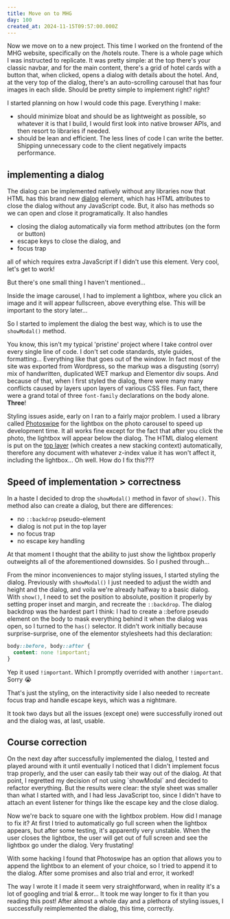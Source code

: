 ```yaml
---
title: Move on to MHG
day: 100
created_at: 2024-11-15T09:57:00.000Z
---
```

Now we move on to a new project. This time I worked on the frontend of the MHG website, specifically on the /hotels route. There is a whole page which I was instructed to replicate. It was pretty simple: at the top there's your classic navbar, and for the main content, there's a grid of hotel cards with a button that, when clicked, opens a dialog with details about the hotel. And, at the very top of the dialog, there's an auto-scrolling carousel that has four images in each slide. Should be pretty simple to implement right? right?

I started planning on how I would code this page. Everything I make:

* should minimize bloat and should be as lightweight as possible, so whatever it is that I build, I would first look into native browser APIs, and then resort to libraries if needed.
* should be lean and efficient. The less lines of code I can write the better. Shipping unnecessary code to the client negatively impacts performance.

## implementing a dialog

The dialog can be implemented natively without any libraries now that HTML has this brand new [dialog](<https://developer.mozilla.org/en-US/docs/Web/HTML/Element/dialog >) element, which has HTML attributes to close the dialog without any JavaScript code. But, it also has methods so we can open and close it programatically. It also handles

* closing the dialog automatically via form method attributes (on the form or button)
* escape keys to close the dialog, and
* focus trap

all of which requires extra JavaScript if I didn't use this element. Very cool, let's get to work!

But there's one small thing I haven't mentioned...

Inside the image carousel, I had to implement a lightbox, where you click an image and it will appear fullscreen, above everything else. This will be important to the story later...

So I started to implement the dialog the best way, which is to use the `showModal()` method.

You know, this isn't my typical 'pristine' project where I take control over every single line of code. I don't set code standards, style guides, formatting... Everything like that goes out of the window. In fact most of the site was exported from Wordpress, so the markup was a disgusting (sorry) mix of handwritten, duplicated WET markup and Elementor div soups. And because of that, when I first styled the dialog, there were many many conflicts caused by layers upon layers of various CSS files. Fun fact, there were a grand total of three `font-family` declarations on the body alone. **Three**!

Styling issues aside, early on I ran to a fairly major problem. I used a library called [Photoswipe](https://photoswipe.com/getting-started/) for the lightbox on the photo carousel to speed up development time. It all works fine except for the fact that after you click the photo, the lightbox will appear below the dialog. The HTML dialog element is put on the [top layer](https://developer.mozilla.org/en-US/docs/Glossary/Top_layer) (which creates a new stacking context) automatically, therefore any document with whatever z-index value it has won't affect it, including the lightbox... Oh well. How do I fix this???

## Speed of implementation > correctness

In a haste I decided to drop the `showModal()` method in favor of `show()`. This method also can create a dialog, but there are differences:

* no `::backdrop` pseudo-element
* dialog is not put in the top layer
* no focus trap
* no escape key handling

At that moment I thought that the ability to just show the lightbox properly outweights all of the aforementioned downsides. So I pushed through...

From the minor inconveniences to major styling issues, I started styling the dialog. Previously with `showModal()` I just needed to adjust the width and height and the dialog, and voila we're already halfway to a basic dialog. With `show()`, I need to set the position to absolute, position it properly by setting proper inset and margin, and recreate the `::backdrop`. The dialog backdrop was the hardest part I think: I had to create a ::before pseudo element on the body to mask everything behind it when the dialog was open, so I turned to the `has()` selector. It didn't work initially because surprise-surprise, one of the elementor stylesheets had this declaration:

```css
body::before, body::after {
  content: none !important;
}
```

Yep it used `!important`. Which I promptly overrided with another `!important`. Sorry 😭

That's just the styling, on the interactivity side I also needed to recreate focus trap and handle escape keys, which was a nightmare.

It took two days but all the issues (except one) were successfully ironed out and the dialog was, at last, usable.

## Course correction

On the next day after successfully implemented the dialog, I tested and played around with it until eventually I noticed that I didn't implement focus trap properly, and the user can easily tab their way out of the dialog. At that point, I regretted my decision of not using \`showModal\` and decided to refactor everything. But the results were clear: the style sheet was smaller than what I started with, and I had less JavaScript too, since I didn't have to attach an event listener for things like the escape key and the close dialog.

Now we're back to square one with the lightbox problem. How did I manage to fix it? At first I tried to automatically go full screen when the lightbox appears, but after some testing, it's apparently very unstable. When the user closes the lightbox, the user will get out of full screen and see the lightbox go under the dialog. Very frustating!

With some hacking I found that Photoswipe has an option that allows you to append the lightbox to an element of your choice, so I tried to append it to the dialog. After some promises and also trial and error, it worked!

The way I wrote it I made it seem very straightforward, when in reality it's a lot of googling and trial & error... It took me way longer to fix it than you reading this post! After almost a whole day and a plethora of styling issues, I successfully reimplemented the dialog, this time, correctly.
